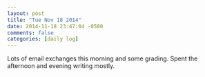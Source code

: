 ```yaml
---
layout: post
title: "Tue Nov 18 2014"
date: 2014-11-18 23:47:04 -0500
comments: false
categories: [daily log]
---
```


Lots of email exchanges this morning and some grading. Spent the
afternoon and evening writing mostly.
